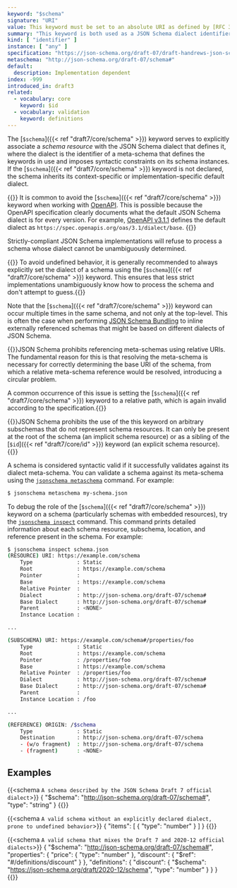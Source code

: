 ```yaml
---
keyword: "$schema"
signature: "URI"
value: This keyword must be set to an absolute URI as defined by [RFC 3986](https://www.rfc-editor.org/info/rfc3986)
summary: "This keyword is both used as a JSON Schema dialect identifier and as a reference to a JSON Schema which describes the set of valid schemas written for this particular dialect."
kind: [ "identifier" ]
instance: [ "any" ]
specification: "https://json-schema.org/draft-07/draft-handrews-json-schema-01#rfc.section.7"
metaschema: "http://json-schema.org/draft-07/schema#"
default:
  description: Implementation dependent
index: -999
introduced_in: draft3
related:
  - vocabulary: core
    keyword: $id
  - vocabulary: validation
    keyword: definitions
---
```


The [`$schema`]({{< ref "draft7/core/schema" >}}) keyword serves to explicitly
associate a _schema resource_ with the JSON Schema dialect that defines it,
where the dialect is the identifier of a meta-schema that defines the keywords
in use and imposes syntactic constraints on its schema instances.  If the
[`$schema`]({{< ref "draft7/core/schema" >}}) keyword is not declared, the
schema inherits its context-specific or implementation-specific default
dialect.

{{<learning-more>}} It is common to avoid the [`$schema`]({{< ref "draft7/core/schema" >}}) keyword when working with
[OpenAPI](https://www.openapis.org). This is possible because the OpenAPI
specification clearly documents what the default JSON Schema dialect is for
every version. For example, [OpenAPI
v3.1.1](https://spec.openapis.org/oas/latest.html#json-schema-keywords) defines
the default dialect as `https://spec.openapis.org/oas/3.1/dialect/base`.
{{</learning-more>}}

Strictly-compliant JSON Schema implementations will refuse to process a schema
whose dialect cannot be unambiguously determined.

{{<best-practice>}} To avoid undefined behavior, it is generally recommended to
always explicitly set the dialect of a schema using the [`$schema`]({{< ref "draft7/core/schema" >}}) keyword. This ensures that less strict
implementations unambiguously know how to process the schema and don't attempt
to guess.{{</best-practice>}}

Note that the [`$schema`]({{< ref "draft7/core/schema" >}}) keyword can occur
multiple times in the same schema, and not only at the top-level. This is often
the case when performing [JSON Schema
Bundling](https://github.com/sourcemeta/jsonschema/blob/main/docs/bundle.markdown)
to inline externally referenced schemas that might be based on different
dialects of JSON Schema.

{{<common-pitfall>}}JSON Schema prohibits referencing meta-schemas using
relative URIs. The fundamental reason for this is that resolving the
meta-schema is necessary for correctly determining the base URI of the schema,
from which a relative meta-schema reference would be resolved, introducing a
circular problem.

A common occurrence of this issue is setting the [`$schema`]({{< ref "draft7/core/schema" >}}) keyword to a relative path, which is again invalid
according to the specification.{{</common-pitfall>}}

{{<common-pitfall>}}JSON Schema prohibits the use of the this keyword on
arbitrary subschemas that do not represent schema resources. It can only be
present at the root of the schema (an implicit schema resource) or as a sibling
of the [`$id`]({{< ref "draft7/core/id" >}}) keyword (an explicit schema
resource).{{</common-pitfall>}}

A schema is considered syntactic valid if it successfully validates against its
dialect meta-schema. You can validate a schema against its meta-schema using
the [`jsonschema
metaschema`](https://github.com/sourcemeta/jsonschema/blob/main/docs/metaschema.markdown)
command.  For example:

```sh
$ jsonschema metaschema my-schema.json
```

To debug the role of the [`$schema`]({{< ref "draft7/core/schema" >}})
keyword on a schema (particularly schemas with embedded resources), try the
[`jsonschema
inspect`](https://github.com/sourcemeta/jsonschema/blob/main/docs/inspect.markdown)
command. This command prints detailed information about each schema resource,
subschema, location, and reference present in the schema. For example:

```sh
$ jsonschema inspect schema.json
(RESOURCE) URI: https://example.com/schema
    Type              : Static
    Root              : https://example.com/schema
    Pointer           :
    Base              : https://example.com/schema
    Relative Pointer  :
    Dialect           : http://json-schema.org/draft-07/schema#
    Base Dialect      : http://json-schema.org/draft-07/schema#
    Parent            : <NONE>
    Instance Location :

...

(SUBSCHEMA) URI: https://example.com/schema#/properties/foo
    Type              : Static
    Root              : https://example.com/schema
    Pointer           : /properties/foo
    Base              : https://example.com/schema
    Relative Pointer  : /properties/foo
    Dialect           : http://json-schema.org/draft-07/schema#
    Base Dialect      : http://json-schema.org/draft-07/schema#
    Parent            :
    Instance Location : /foo

...

(REFERENCE) ORIGIN: /$schema
    Type              : Static
    Destination       : http://json-schema.org/draft-07/schema
    - (w/o fragment)  : http://json-schema.org/draft-07/schema
    - (fragment)      : <NONE>
```

## Examples

{{<schema `A schema described by the JSON Schema Draft 7 official dialect`>}}
{
  "$schema": "http://json-schema.org/draft-07/schema#",
  "type": "string"
}
{{</schema>}}

{{<schema `A valid schema without an explicitly declared dialect, prone to undefined behavior`>}}
{
  "items": [ { "type": "number" } ]
}
{{</schema>}}

{{<schema `A valid schema that mixes the Draft 7 and 2020-12 official dialects`>}}
{
  "$schema": "http://json-schema.org/draft-07/schema#",
  "properties": {
    "price": { "type": "number" },
    "discount": {
      "$ref": "#/definitions/discount"
    }
  },
  "definitions": {
    "discount": {
      "$schema": "https://json-schema.org/draft/2020-12/schema",
      "type": "number"
    }
  }
}
{{</schema>}}
